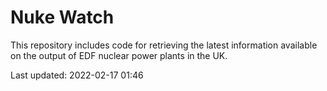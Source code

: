 # Nuke Watch

This repository includes code for retrieving the latest information available on the output of EDF nuclear power plants in the UK.

Last updated: 2022-02-17 01:46